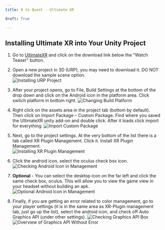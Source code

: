 ```yaml
---
title: 0 to Quest - Ultimate XR

draft: True

---
```

 ## Installing Ultimate XR into Your Unity Project
 
 1. Go to [UltimateXR](https://www.ultimatexr.io/) and click on the download link below the "Watch Teaser" button.
 
 2. Open a new project in 3D (URP), you may need to download it. DO NOT download the sample scene option.  
 ![Installing URP Project](/images/unity/virtual-reality/installing-urp-project.png)

 3. After your project opens, go to File, Build Settings at the bottom of the drop down and click on the Android icon in the platform area. Click switch platform in bottom right.
 ![Changing Build Platform](/images/unity/virtual-reality/chenge-build-settings-to-android.png)

 4. Right click on the assets area in the project tab (bottom by default). Then click on Import Package – Custom Package. Find where you saved the UltimateXR unity add-on and double click. After it loads click import for everything.
 ![Import Custom Package](/images/unity/virtual-reality/import-custom-package.png)

 5. Next, go to the project settings. At the very bottom of the list there is a tab called XR Plugin Management. Click it. Install XR Plugin Management.  
 ![Installing XR Plugin Management](/images/unity/virtual-reality/installing-xr-plugin-management.png)

 6. Click the android icon, select the oculus check box icon.  
 ![Checking Android Icon in Management](/images/unity/virtual-reality/oculus-checkbox-manage.png)
 
 7. **Optional** - You can select the desktop icon on the far left and click the same check box, oculus. This will allow you to view the game view in your headset without building an apk. 
 ![Optional Android Icon in Management](/images/unity/virtual-reality/optional-oculus-checkbox-manage.png)
 
 8.	Finally, if you are getting an error related to color management, go to your player settings (it is in the same area as XR-Plugin management tab, just go up the list), select the android icon, and check off Auto Graphics API (under other settings). 
 ![Checking Graphics API Box](/images/unity/virtual-reality/checking-auto-graphics-api.png)
 ![Overview of Graphics API Without Error](/images/unity/virtual-reality/auto-graphics-api-overview.png)
